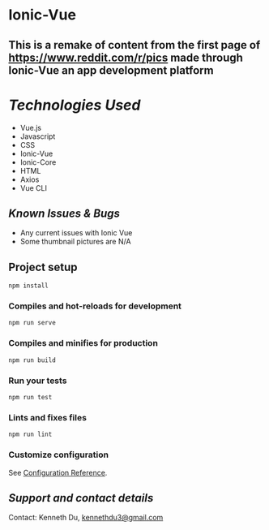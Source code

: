# Ionic-Vue


## This is a remake of content from the first page of https://www.reddit.com/r/pics made through Ionic-Vue an app development platform


# *Technologies Used* #

* Vue.js
* Javascript
* CSS
* Ionic-Vue
* Ionic-Core
* HTML
* Axios
* Vue CLI

## *Known Issues & Bugs* ## 

* Any current issues with Ionic Vue 
* Some thumbnail pictures are N/A

## Project setup
```
npm install
```

### Compiles and hot-reloads for development
```
npm run serve
```

### Compiles and minifies for production
```
npm run build
```

### Run your tests
```
npm run test
```

### Lints and fixes files
```
npm run lint
```

### Customize configuration
See [Configuration Reference](https://cli.vuejs.org/config/).

## *Support and contact details*
Contact: Kenneth Du, kennethdu3@gmail.com



